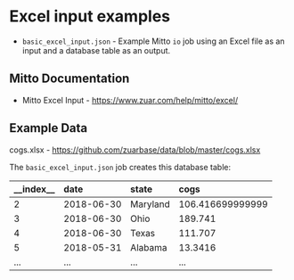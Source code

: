 # Excel input examples

- `basic_excel_input.json` - Example Mitto `io` job using an Excel file as an input and a database table as an output.

## Mitto Documentation
- Mitto Excel Input - https://www.zuar.com/help/mitto/excel/

## Example Data
cogs.xlsx - https://github.com/zuarbase/data/blob/master/cogs.xlsx

The `basic_excel_input.json` job creates this database table:

| \_\_index\_\_ | date | state | cogs |
| :--- | :--- | :--- | :--- |
| 2 | 2018-06-30 | Maryland | 106.416699999999 |
| 3 | 2018-06-30 | Ohio | 189.741 |
| 4 | 2018-06-30 | Texas | 111.707 |
| 5 | 2018-05-31 | Alabama | 13.3416 |
| ... | ... | ... | ... |
